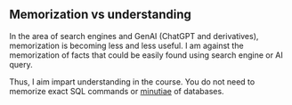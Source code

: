 ## Memorization vs understanding

In the area of search engines and GenAI (ChatGPT and derivatives), memorization is becoming less and less useful.
I am against the memorization of facts that could be easily found using search engine or AI query.

Thus, I aim impart understanding in the course.
You do not need to memorize exact SQL commands or [minutiae](https://www.dictionary.com/browse/minutiae) of databases.
 

